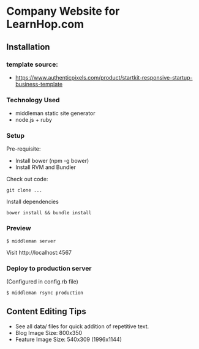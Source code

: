 # Company Website for LearnHop.com

## Installation

### template source:

* https://www.authenticpixels.com/product/startkit-responsive-startup-business-template

### Technology Used

* middleman static site generator
* node.js + ruby

### Setup

Pre-requisite:

* Install bower (npm -g bower)
* Install RVM and Bundler

Check out code:

```
git clone ...
```

Install dependencies

```
bower install && bundle install
```

### Preview

```
$ middleman server
```

Visit http://localhost:4567

### Deploy to production server

(Configured in config.rb file)

```
$ middleman rsync production
```

## Content Editing Tips

* See all data/ files for quick addition of repetitive text.
* Blog Image Size: 800x350
* Feature Image Size: 540x309 (1996x1144)
